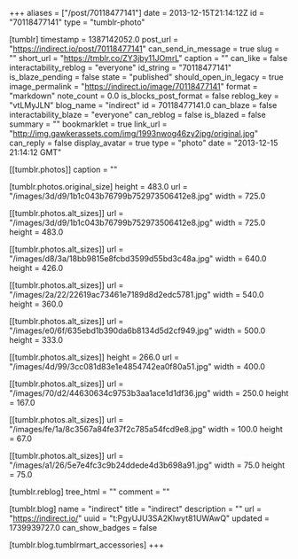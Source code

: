 +++
aliases = ["/post/70118477141"]
date = 2013-12-15T21:14:12Z
id = "70118477141"
type = "tumblr-photo"

[tumblr]
timestamp = 1387142052.0
post_url = "https://indirect.io/post/70118477141"
can_send_in_message = true
slug = ""
short_url = "https://tmblr.co/ZY3jby11JOmrL"
caption = ""
can_like = false
interactability_reblog = "everyone"
id_string = "70118477141"
is_blaze_pending = false
state = "published"
should_open_in_legacy = true
image_permalink = "https://indirect.io/image/70118477141"
format = "markdown"
note_count = 0.0
is_blocks_post_format = false
reblog_key = "vtLMyJLN"
blog_name = "indirect"
id = 70118477141.0
can_blaze = false
interactability_blaze = "everyone"
can_reblog = false
is_blazed = false
summary = ""
bookmarklet = true
link_url = "http://img.gawkerassets.com/img/1993nwog46zy2jpg/original.jpg"
can_reply = false
display_avatar = true
type = "photo"
date = "2013-12-15 21:14:12 GMT"

[[tumblr.photos]]
caption = ""

[tumblr.photos.original_size]
height = 483.0
url = "/images/3d/d9/1b1c043b76799b752973506412e8.jpg"
width = 725.0

[[tumblr.photos.alt_sizes]]
url = "/images/3d/d9/1b1c043b76799b752973506412e8.jpg"
width = 725.0
height = 483.0

[[tumblr.photos.alt_sizes]]
url = "/images/d8/3a/18bb9815e8fcbd3599d55bd3c48a.jpg"
width = 640.0
height = 426.0

[[tumblr.photos.alt_sizes]]
url = "/images/2a/22/22619ac73461e7189d8d2edc5781.jpg"
width = 540.0
height = 360.0

[[tumblr.photos.alt_sizes]]
url = "/images/e0/6f/635ebd1b390da6b8134d5d2cf949.jpg"
width = 500.0
height = 333.0

[[tumblr.photos.alt_sizes]]
height = 266.0
url = "/images/4d/99/3cc081d83e1e4854742ea0f80a51.jpg"
width = 400.0

[[tumblr.photos.alt_sizes]]
url = "/images/70/d2/44630634c9753b3aa1ace1d1df36.jpg"
width = 250.0
height = 167.0

[[tumblr.photos.alt_sizes]]
url = "/images/fe/1a/8c3567a84fe37f2c785a54fcd9e8.jpg"
width = 100.0
height = 67.0

[[tumblr.photos.alt_sizes]]
url = "/images/a1/26/5e7e4fc3c9b24ddede4d3b698a91.jpg"
width = 75.0
height = 75.0

[tumblr.reblog]
tree_html = ""
comment = ""

[tumblr.blog]
name = "indirect"
title = "indirect"
description = ""
url = "https://indirect.io/"
uuid = "t:PgyUJU3SA2Klwyt81UWAwQ"
updated = 1739939727.0
can_show_badges = false

[tumblr.blog.tumblrmart_accessories]
+++
